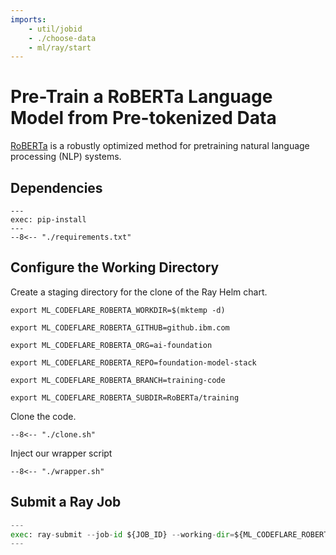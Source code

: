 ```yaml
---
imports:
    - util/jobid
    - ./choose-data
    - ml/ray/start
---
```


# Pre-Train a RoBERTa Language Model from Pre-tokenized Data

[RoBERTa](https://huggingface.co/docs/transformers/model_doc/roberta)
is a robustly optimized method for pretraining natural language
processing (NLP) systems.

## Dependencies

```shell
---
exec: pip-install
---
--8<-- "./requirements.txt"
```

## Configure the Working Directory

Create a staging directory for the clone of the Ray Helm chart.
```shell
export ML_CODEFLARE_ROBERTA_WORKDIR=$(mktemp -d)
```

```shell
export ML_CODEFLARE_ROBERTA_GITHUB=github.ibm.com
```

```shell
export ML_CODEFLARE_ROBERTA_ORG=ai-foundation
```

```shell
export ML_CODEFLARE_ROBERTA_REPO=foundation-model-stack
```

```shell
export ML_CODEFLARE_ROBERTA_BRANCH=training-code
```

```shell
export ML_CODEFLARE_ROBERTA_SUBDIR=RoBERTa/training
```

Clone the code.
```shell
--8<-- "./clone.sh"
```

Inject our wrapper script
```shell
--8<-- "./wrapper.sh"
```


## Submit a Ray Job

```python
---
exec: ray-submit --job-id ${JOB_ID} --working-dir=${ML_CODEFLARE_ROBERTA_WORKDIR} -- bash -c "chmod +x main.sh && ./main.sh --gpus=$((${MAX_WORKERS} * ${NUM_GPUS})) ${GUIDEBOOK_DASHDASH}"
---
```
